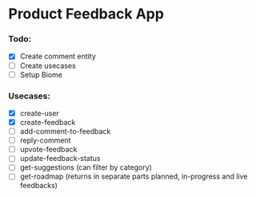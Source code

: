 # Product Feedback App

### Todo:

- [x] Create comment entity
- [ ] Create usecases
- [ ] Setup Biome

### Usecases:

- [x] create-user
- [x] create-feedback
- [ ] add-comment-to-feedback
- [ ] reply-comment
- [ ] upvote-feedback
- [ ] update-feedback-status
- [ ] get-suggestions (can filter by category)
- [ ] get-roadmap (returns in separate parts planned, in-progress and live feedbacks)
